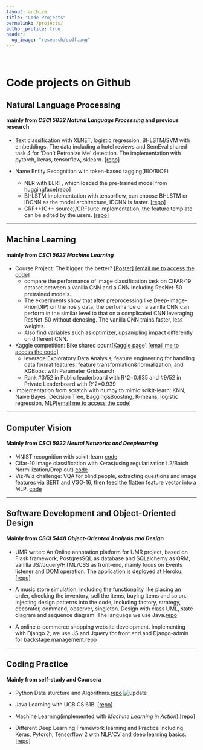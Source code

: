```yaml
---
layout: archive
title: "Code Projects"
permalink: /projects/
author_profile: true
header:
  og_image: "research/ecdf.png"
---
```


<br>Code projects on Github
=======
## Natural Language Processing 
#### mainly from *CSCI 5832 Natural Language Processing* and previous research
- Text classification with XLNET, logistic regression, BI-LSTM/SVM with embeddings. The data including a hotel reviews and SemEval shared task 4 for 'Don't Petronize Me' detection. The implementation with pytorch, keras, tensorflow, sklearn.
[[repo]](https://github.com/Konic-NLP/text-classification)


- Name Entity Recognition with token-based tagging(BIO/BIOE)
  - NER with BERT, which loaded the pre-trained model from huggingface[[repo]](https://github.com/Konic-NLP/BERT-NER/blob/main/copy_of_ner_bert.py)
  - BI-LSTM implementation with tensorflow, can choose BI-LSTM or IDCNN as the model architecture, IDCNN is faster. [[repo]](https://github.com/Konic-NLP/NER/blob/main/NER-BERT.py)
  - CRF++(C++ source)/CRFsuite implementation, the feature template can be edited by the users. [[repo]](https://github.com/Konic-NLP/NER) 

***********
## Machine Learning
#### mainly from *CSCI 5622 Machine Learning*
- Course Project: The bigger, the better? [[Poster]](https://konic-nlp.github.io/files/final_poster_5622.pdf) <a href="mailto:Sijia.Ge@colorado.edu">[email me to access the code]</a>
  - compare the performance of image classification task on CIFAR-19 dataset between a vanilla CNN and a CNN including ResNet-50 pretrained models.
  - The experiments show that after preprocessing like Deep-Image-Prior(DIP) on the nosiy data, the perfomance on a vanilla CNN can perform in the similar level to that on a complicated CNN leveraging ResNet-50 without denosing. The vanilla CNN trains faster, less weights.
  - Also find variables such as optimizer, upsampling impact differently on different CNN.   
- Kaggle competition: Bike shared count[[Kaggle page]](https://www.kaggle.com/competitions/csci-5622-ps4-22-fall/overview) <a href="mailto:Sijia.Ge@colorado.edu">[email me to access the code]</a>
  - leverage Exploratory Data Analysis, feature engineering for handling data format features, feature transformation&normalization, and XGBoost with Parameter Gridsearch
  - Rank #3/52 in Public leaderboard with R^2=0.935 and #9/52 in Private Leaderboard with R^2=0.939
- Implementation from scratch with numpy to mimic scikit-learn: KNN, Naive Bayes, Decision Tree, Bagging&Boosting, K-means, logistic regression, MLP<a href="mailto:Sijia.Ge@colorado.edu">[email me to access the code]</a>


***********

## Computer Vision
#### Mainly from *CSCI 5922 Neural Networks and Deeplearning*
- MNIST recognition with scikit-learn [code](https://github.com/Konic-NLP/5922-deep-learning/blob/main/lab_assignment1_.ipynb)
- Cifar-10 image classification with Keras(using regularization L2/Batch Normilization/Drop out) [code](https://github.com/Konic-NLP/5922-deep-learning/blob/main/lab_assignment2.ipynb)
- Viz-Wiz challenge: VQA for blind people, extracting questions and image features via BERT and VGG-16, then feed the flatten feature vector into a MLP. [code](https://github.com/Konic-NLP/5922-deep-learning/blob/main/lab_assignment4.ipynb)

**************

## Software Development and Object-Oriented Design
#### Mainly from *CSCI 5448 Object-Oriented Analysis and Design*

- UMR writer: An Online annotation platform for UMR project, based on Flask framework, PostgresSQL as database and SQLalchemy as ORM, vanilla JS//Jquery/HTML/CSS as front-end, mainly focus on Events listener and DOM operation. The application is deployed at Heroku. [[repo]](https://github.com/jinzhao3611/umr-annotation-tool)
- A music store simulation, including the functionality like placing an order, checking the inventory, sell the items, buying items and so on. Injecting design patterns into the code, including factory, strategy, decorator, command, observer, singleton. Design with class UML, state diagram and sequence diagram. The language we use Java.[repo](https://github.com/Konic-NLP/OOAD-project)

- A online e-commerce shopping website development. Implementing with Django 2,  we use JS and Jquery for front end and Django-admin for backstage management.[repo](https://github.com/Konic-NLP/final-project-OOAD)


****************

## Coding Practice 
#### Mainly from self-study and Coursera
- Python Data sturcture and Algorithms.[repo](https://github.com/Konic-NLP/Data_sturcture_algorithms)  ![update](https://img.shields.io/github/last-commit/Konic-nlp/Data_sturcture_algorithms/main?label=last%20update&style=plastic)

- Java Learning with UCB CS 61B. [[repo]](https://github.com/Konic-NLP/Java-learning)
- Machine Learning(implemented with *Machine Learning in Action*).[[repo]](https://github.com/Konic-NLP/Machine_Learning)
- Different Deep Learning Framework learning and Practice including Keras, Pytorch, Tensorflow 2 with NLP/CV and deep learning basics.[[repo]](https://github.com/Konic-NLP/DLFL)

